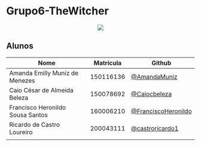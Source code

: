 # Grupo6-TheWitcher

<div align="center"><img src= "https://i.imgur.com/9MHMuCL.png"/></div>

## Alunos

|Nome|Matrícula|Github|
|--|--|--|
|Amanda Emilly Muniz de Menezes|150116136|[@AmandaMuniz]()|
|Caio César de Almeida Beleza|150078692|[@Caiocbeleza](https://github.com/Caiocbeleza)|
|Francisco Heronildo Sousa Santos|160006210|[@FranciscoHeronildo](https://github.com/FranciscoHeronildo)|
|Ricardo de Castro Loureiro|200043111|[@castroricardo1]()|
||||
